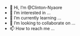 - 👋 Hi, I’m @Clinton-Nyaore 
- 👀 I’m interested in ...
- 🌱 I’m currently learning ...
- 💞️ I’m looking to collaborate on ...
- 📫 How to reach me ...

<!---
Clinton-Nyaore/Clinton-Nyaore is a ✨ special ✨ repository because its `README.md` (this file) appears on your GitHub profile.
You can click the Preview link to take a look at your changes.
--->

